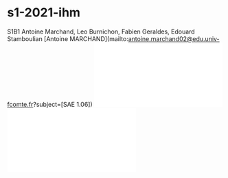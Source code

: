 # s1-2021-ihm
S1B1 Antoine Marchand, Leo Burnichon, Fabien Geraldes, Edouard Stamboulian
[Antoine MARCHAND](mailto:antoine.marchand02@edu.univ-fcomte.fr?subject=[SAE 1.06]) 
![écran de zoning](doc/ecran_zoning.odt)
![écran prototype](doc/ecran_prototype.odt)

